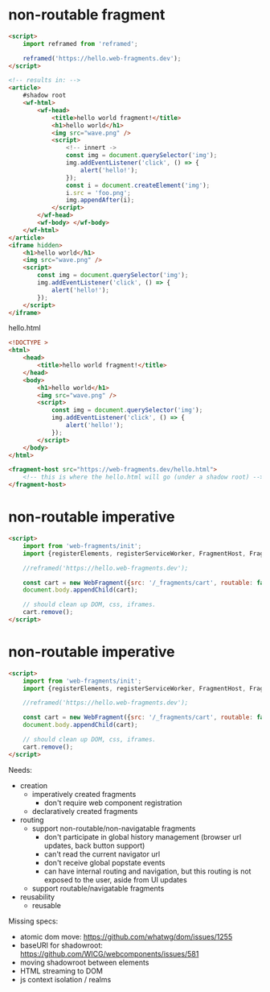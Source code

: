 # non-routable fragment

```html
<script>
	import reframed from 'reframed';

	reframed('https://hello.web-fragments.dev');
</script>

<!-- results in: -->
<article>
	#shadow root
	<wf-html>
		<wf-head>
			<title>hello world fragment!</title>
			<h1>hello world</h1>
			<img src="wave.png" />
			<script>
				<!-- innert ->
				const img = document.querySelector('img');
				img.addEventListener('click', () => {
					alert('hello!');
				});
				const i = document.createElement('img');
				i.src = 'foo.png';
				img.appendAfter(i);
			</script>
		</wf-head>
		<wf-body> </wf-body>
	</wf-html>
</article>
<iframe hidden>
	<h1>hello world</h1>
	<img src="wave.png" />
	<script>
		const img = document.querySelector('img');
		img.addEventListener('click', () => {
			alert('hello!');
		});
	</script>
</iframe>
```

hello.html

```html
<!DOCTYPE >
<html>
	<head>
		<title>hello world fragment!</title>
	</head>
	<body>
		<h1>hello world</h1>
		<img src="wave.png" />
		<script>
			const img = document.querySelector('img');
			img.addEventListener('click', () => {
				alert('hello!');
			});
		</script>
	</body>
</html>
```

```html
<fragment-host src="https://web-fragments.dev/hello.html">
	<!-- this is where the hello.html will go (under a shadow root) -->
</fragment-host>
```

# non-routable imperative

```html
<script>
	import from 'web-fragments/init';
	import {registerElements, registerServiceWorker, FragmentHost, FragmentOutlet, WebFragment} from 'web-fragments';

	//reframed('https://hello.web-fragments.dev');

	const cart = new WebFragment({src: '/_fragments/cart', routable: false /* default */});
	document.body.appendChild(cart);

	// should clean up DOM, css, iframes.
	cart.remove();
</script>
```

# non-routable imperative

```html
<script>
	import from 'web-fragments/init';
	import {registerElements, registerServiceWorker, FragmentHost, FragmentOutlet, WebFragment} from 'web-fragments';

	//reframed('https://hello.web-fragments.dev');

	const cart = new WebFragment({src: '/_fragments/cart', routable: false /* default */});
	document.body.appendChild(cart);

	// should clean up DOM, css, iframes.
	cart.remove();
</script>
```

Needs:

- creation
  - imperatively created fragments
    - don't require web component registration
  - declaratively created fragments
- routing
  - support non-routable/non-navigatable fragments
    - don't participate in global history management (browser url updates, back button support)
    - can't read the current navigator url
    - don't receive global popstate events
    - can have internal routing and navigation, but this routing is not exposed to the user, aside from UI updates
  - support routable/navigatable fragments
- reusability
  - reusable

Missing specs:

- atomic dom move: https://github.com/whatwg/dom/issues/1255
- baseURI for shadowroot: https://github.com/WICG/webcomponents/issues/581
- moving shadowroot between elements
- HTML streaming to DOM
- js context isolation / realms
